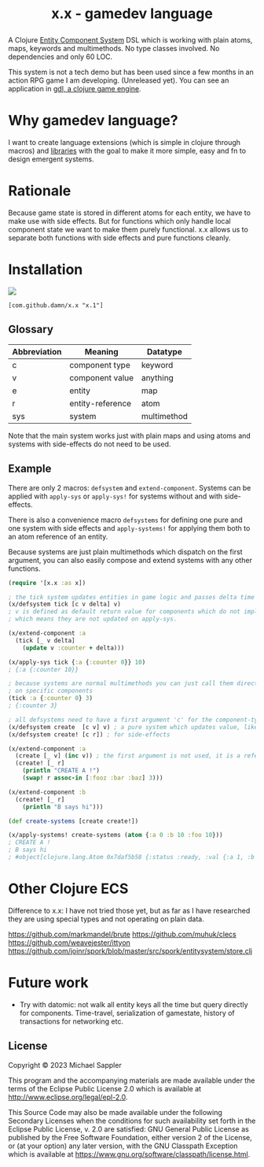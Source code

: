 # <p align="center"> x.x - gamedev language </p>

A Clojure [Entity Component System](https://en.wikipedia.org/wiki/Entity_component_system) DSL which is working with plain atoms, maps, keywords and multimethods. 
No type classes involved. No dependencies and only 60 LOC.

This system is not a tech demo but has been used since a few months in an action RPG game I am developing. (Unreleased yet).
You can see an application in [gdl, a clojure game engine](https://github.com/damn/gdl).

# Why gamedev language?

I want to create language extensions (which is simple in clojure through macros) and [libraries](https://github.com/damn/gdl) with the goal to make it more simple, easy and fn to design emergent systems.

# Rationale

Because game state is stored in different atoms for each entity, we have to make use with side effects.
But for functions which only handle local component state we want to make them purely functional.
x.x allows us to separate both functions with side effects and pure functions cleanly.

# Installation

[![](https://jitpack.io/v/damn/x.x.svg)](https://jitpack.io/#damn/x.x)
```
[com.github.damn/x.x "x.1"]
```

## Glossary

Abbreviation | Meaning | Datatype
----- | ----    | ----
 c   | component type  | keyword
 v   | component value | anything
 e   | entity            | map
 r   | entity-reference  | atom
 sys | system            | multimethod

Note that the main system works just with plain maps
and using atoms and systems with side-effects do not need to be used.

## Example

There are only 2 macros: `defsystem` and `extend-component`. Systems can be applied with `apply-sys` or `apply-sys!` for systems without and with side-effects.

There is also a convenience macro `defsystems` for defining one pure and one system with side effects and `apply-systems!` for applying them both to an atom reference of an entity.

Because systems are just plain multimethods which dispatch on the first argument, you can also easily compose and extend systems with any other functions.

``` clojure
(require '[x.x :as x])

; the tick system updates entities in game logic and passes delta time in elapsed ms since last update
(x/defsystem tick [c v delta] v)
; v is defined as default return value for components which do not implement the system
; which means they are not updated on apply-sys.

(x/extend-component :a
  (tick [_ v delta]
    (update v :counter + delta)))

(x/apply-sys tick {:a {:counter 0}} 10)
; {:a {:counter 10}}

; because systems are normal multimethods you can just call them directly also
; on specific components
(tick :a {:counter 0} 3)
; {:counter 3}

; all defsystems need to have a first argument 'c' for the component-type. (a clojure keyword).
(x/defsystem create  [c v] v) ; a pure system which updates value, like tick. But with no extra argument.
(x/defsystem create! [c r]) ; for side-effects

(x/extend-component :a
  (create [_ v] (inc v)) ; the first argument is not used, it is a reference to the keyword :a
  (create! [_ r] 
    (println "CREATE A !")
    (swap! r assoc-in [:fooz :bar :baz] 3)))

(x/extend-component :b
  (create! [_ r]
    (println "B says hi")))

(def create-systems [create create!])

(x/apply-systems! create-systems (atom {:a 0 :b 10 :foo 10}))
; CREATE A !
; B says hi
; #object[clojure.lang.Atom 0x7daf5b58 {:status :ready, :val {:a 1, :b 10, :foo 10, :fooz {:bar {:baz 3}}}}]
```
# Other Clojure ECS

Difference to x.x: I have not tried those yet, but as far as I have researched they are using special types and not operating on plain data.

https://github.com/markmandel/brute
https://github.com/muhuk/clecs
https://github.com/weavejester/ittyon
https://github.com/joinr/spork/blob/master/src/spork/entitysystem/store.clj

# Future work

* Try with datomic: not walk all entity keys all the time but query directly for components. Time-travel, serialization of gamestate, history of transactions for networking etc.


## License

Copyright © 2023 Michael Sappler

This program and the accompanying materials are made available under the
terms of the Eclipse Public License 2.0 which is available at
http://www.eclipse.org/legal/epl-2.0.

This Source Code may also be made available under the following Secondary
Licenses when the conditions for such availability set forth in the Eclipse
Public License, v. 2.0 are satisfied: GNU General Public License as published by
the Free Software Foundation, either version 2 of the License, or (at your
option) any later version, with the GNU Classpath Exception which is available
at https://www.gnu.org/software/classpath/license.html.

